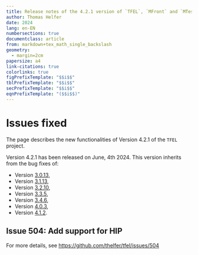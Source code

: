 ```yaml
---
title: Release notes of the 4.2.1 version of `TFEL`, `MFront` and `MTest`
author: Thomas Helfer
date: 2024
lang: en-EN
numbersections: true
documentclass: article
from: markdown+tex_math_single_backslash
geometry:
  - margin=2cm
papersize: a4
link-citations: true
colorlinks: true
figPrefixTemplate: "$$i$$"
tblPrefixTemplate: "$$i$$"
secPrefixTemplate: "$$i$$"
eqnPrefixTemplate: "($$i$$)"
---
```


# Issues fixed

The page describes the new functionalities of Version 4.2.1 of the
`TFEL` project.

Version 4.2.1 has been released on June, 4th 2024. This version
inherits from the bug fixes of:

- Version [3.0.13](release-notes-3.0.13.html),
- Version [3.1.13](release-notes-3.1.13.html),
- Version [3.2.10](release-notes-3.2.10.html),
- Version [3.3.5](release-notes-3.3.5.html),
- Version [3.4.6](release-notes-3.4.6.html),
- Version [4.0.3](release-notes-4.0.3.html),
- Version [4.1.2](release-notes-4.1.2.html).

## Issue 504: Add support for HIP

For more details, see <https://github.com/thelfer/tfel/issues/504>



